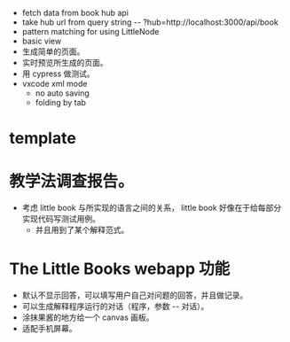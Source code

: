 - fetch data from book hub api
- take hub url from query string -- ?hub=http://localhost:3000/api/book
- pattern matching for using LittleNode
- basic view
- 生成简单的页面。
- 实时预览所生成的页面。
- 用 cypress 做测试。
- vxcode xml mode
  - no auto saving
  - folding by tab

# template

<frame>
<question>

</question>
<answer>

</answer>
</frame>

# 教学法调查报告。

- 考虑 little book 与所实现的语言之间的关系，
  little book 好像在于给每部分实现代码写测试用例。
  - 并且用到了某个解释范式。

# The Little Books webapp 功能

- 默认不显示回答，可以填写用户自己对问题的回答，并且做记录。
- 可以生成解释程序运行的对话（程序，参数 -- 对话）。
- 涂抹果酱的地方给一个 canvas 画板。
- 适配手机屏幕。
